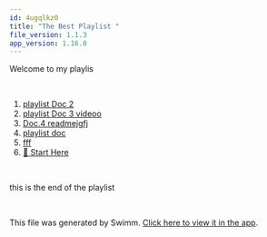 ```yaml
---
id: 4ugqlkz0
title: "The Best Playlist "
file_version: 1.1.3
app_version: 1.16.0
---
```


<!-- Intro - Do not remove this comment -->
Welcome to my playlis

<br/>

<!-- Steps - Do not remove this comment -->
1. [playlist Doc 2](playlist-doc-2.ufg2xzd4.sw.md)
2. [playlist Doc 3 videoo](playlist-doc-3-videoo.tngjmzcv.sw.md)
3. [Doc.4 readmejgfj](README.md)
4. [playlist doc ](playlist-doc.8y5qclel.sw.md)
5. [fff](https://www.youtube.com/watch?v=K1nQX_hdop0)
6. [🏁 Start Here](https://swimm-web-app.web.app/repos/dummy-repo/playlists/eg616)


<br/>

<!-- Summary - Do not remove this comment -->
this is the end of the playlist

<br/>

This file was generated by Swimm. [Click here to view it in the app](https://swimm-web-app.web.app/repos/Z2l0aHViJTNBJTNBZWNvbW0lM0ElM0Ftb3NoaWtzd2ltbQ==/playlists/4ugqlkz0).
